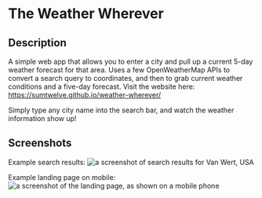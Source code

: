 # The Weather Wherever

## Description
A simple web app that allows you to enter a city and pull up a current 5-day weather forecast for that area.
Uses a few OpenWeatherMap APIs to convert a search query to coordinates, and then to grab current weather conditions and a five-day forecast.
Visit the website here: https://sumtwelve.github.io/weather-wherever/

Simply type any city name into the search bar, and watch the weather information show up!

## Screenshots

Example search results:
![a screenshot of search results for Van Wert, USA](./assets/images/Screenshots/search-results-example.jpg)

Example landing page on mobile:
![a screenshot of the landing page, as shown on a mobile phone](./assets/images/Screenshots/landing-page-mobile.png)
